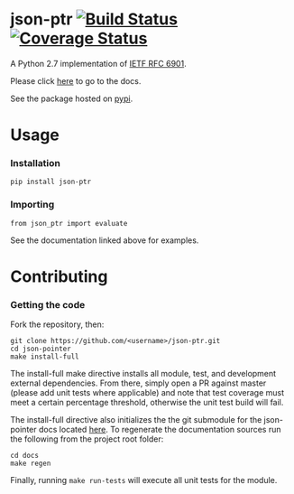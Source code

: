# json-ptr [![Build Status](https://travis-ci.org/ermel272/json-pointer.svg?branch=master)](https://travis-ci.org/ermel272/json-pointer) [![Coverage Status](https://coveralls.io/repos/github/ermel272/json-pointer/badge.svg?branch=master)](https://coveralls.io/github/ermel272/json-pointer?branch=master)

A Python 2.7 implementation of [IETF RFC 6901](https://tools.ietf.org/html/rfc6901).

Please click [here](https://ermel272.github.io/json-pointer-docs/) to go to the docs.

See the package hosted on [pypi](https://pypi.python.org/pypi/json_ptr).

# Usage
### Installation
```
pip install json-ptr
```

### Importing
```
from json_ptr import evaluate
```

See the documentation linked above for examples.

# Contributing
### Getting the code

Fork the repository, then:

```
git clone https://github.com/<username>/json-ptr.git
cd json-pointer
make install-full
```

The install-full make directive installs all module, test, and development external dependencies.
From there, simply open a PR against master (please add unit tests where applicable) and note that test coverage
must meet a certain percentage threshold, otherwise the unit test build will fail.

The install-full directive also initializes the the git submodule for the json-pointer docs
located [here](https://github.com/ermel272/json-pointer-docs). To regenerate the documentation sources run the following
from the project root folder:

```
cd docs
make regen
```

Finally, running `make run-tests` will execute all unit tests for the module.